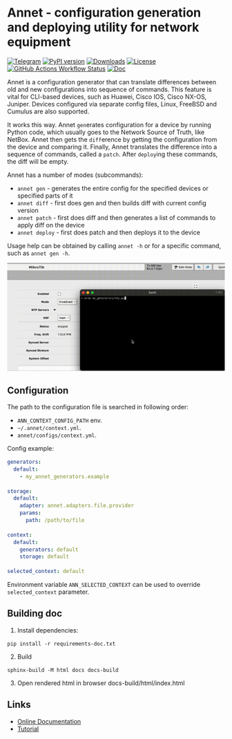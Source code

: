 # Annet - configuration generation and deploying utility for network equipment

[![Telegram](https://img.shields.io/badge/💬-Telegram-blue)](https://t.me/annet_sup)
[![PyPI version](https://badge.fury.io/py/annet.svg)](https://pypi.python.org/pypi/annet)
[![Downloads](https://img.shields.io/pypi/dm/annet.svg)](https://pypistats.org/packages/annet)
[![License](https://img.shields.io/github/license/annetutil/annet)](https://github.com/annetutil/annet/blob/master/LICENSE)
[![GitHub Actions Workflow Status](https://img.shields.io/github/actions/workflow/status/annetutil/annet/setup.yml)](https://github.com/annetutil/annet/actions)
[![Doc](https://img.shields.io/github/actions/workflow/status/annetutil/annet/docs.yaml?label=docs)](https://annetutil.github.io/annet)


Annet is a configuration generator that can translate differences between old and new configurations into sequence of commands. This feature is vital for CLI-based devices, such as Huawei, Cisco IOS, Cisco NX-OS, Juniper. Devices configured via separate config files, Linux, FreeBSD and Cumulus are also supported.

It works this way. Annet `gen`erates configuration for a device by running Python code, which usually goes to the Network Source of Truth, like NetBox. Annet then gets the `diff`erence by getting the configuration from the device and comparing it. Finally, Annet translates the difference into a sequence of commands, called a `patch`. After `deploy`ing these commands, the diff will be empty.

Annet has a number of modes (subcommands):

- ```annet gen``` - generates the entire config for the specified devices or specified parts of it
- ```annet diff``` - first does gen and then builds diff with current config version
- ```annet patch``` - first does diff and then generates a list of commands to apply diff on the device
- ```annet deploy``` - first does patch and then deploys it to the device

Usage help can be obtained by calling ```annet -h``` or for a specific command, such as ```annet gen -h```.

<img src="https://github.com/annetutil/annet/blob/main/docs/_static/annet_demo.gif?raw=true" width="800" />

## Configuration

The path to the configuration file is searched in following order:
- `ANN_CONTEXT_CONFIG_PATH` env.
- `~/.annet/context.yml`.
- `annet/configs/context.yml`.

Config example:

```yaml
generators:
  default:
    - my_annet_generators.example

storage:
  default:
    adapter: annet.adapters.file.provider
    params:
      path: /path/to/file

context:
  default:
    generators: default
    storage: default

selected_context: default
```

Environment variable `ANN_SELECTED_CONTEXT` can be used to override `selected_context` parameter.

## Building doc

1. Install dependencies:

```shell
pip install -r requirements-doc.txt
```

2. Build

```shell
sphinx-build -M html docs docs-build
```

3. Open rendered html in browser docs-build/html/index.html

## Links

* [Online Documentation](https://annetutil.github.io/annet/)
* [Tutorial](https://annetutil.github.io/annet/usage/tutorial.html)
